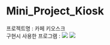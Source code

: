 # Mini_Project_Kiosk
프로젝트명 : 카페 키오스크 </br>
구현시 사용한 프로그램 :  <img src="https://img.shields.io/badge/Eclipseid-2C2255?style=flat&logo=eclipseide&logoColor=white"/> <img src="https://img.shields.io/badge/JAVA-006BB6?style=flat&logo=java&logoColor=white"/>
